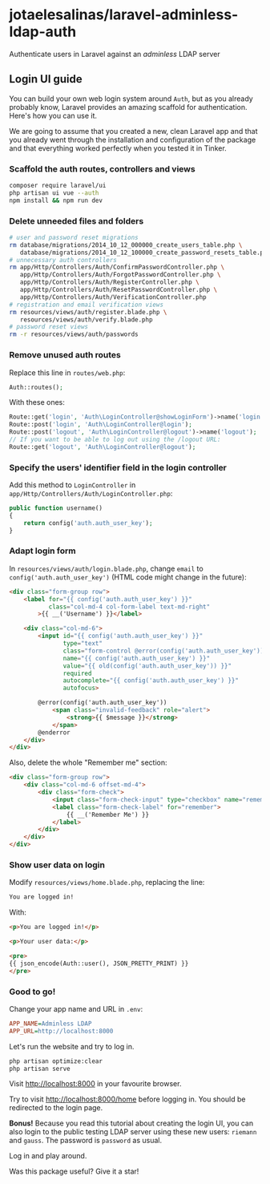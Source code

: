# jotaelesalinas/laravel-adminless-ldap-auth

Authenticate users in Laravel against an _adminless_ LDAP server

## Login UI guide

You can build your own web login system around `Auth`, but as you already probably know,
Laravel provides an amazing scaffold for authentication. Here's how you can use it.

We are going to assume that you created a new, clean Laravel app and that you already went through the installation and configuration of the package and that everything worked perfectly when you tested it in Tinker.

### Scaffold the auth routes, controllers and views

```bash
composer require laravel/ui
php artisan ui vue --auth
npm install && npm run dev
```

### Delete unneeded files and folders

```bash
# user and password reset migrations
rm database/migrations/2014_10_12_000000_create_users_table.php \
   database/migrations/2014_10_12_100000_create_password_resets_table.php
# unnecessary auth controllers
rm app/Http/Controllers/Auth/ConfirmPasswordController.php \
   app/Http/Controllers/Auth/ForgotPasswordController.php \
   app/Http/Controllers/Auth/RegisterController.php \
   app/Http/Controllers/Auth/ResetPasswordController.php \
   app/Http/Controllers/Auth/VerificationController.php
# registration and email verification views
rm resources/views/auth/register.blade.php \
   resources/views/auth/verify.blade.php
# password reset views
rm -r resources/views/auth/passwords
```

### Remove unused auth routes

Replace this line in `routes/web.php`:

```php
Auth::routes();
```

With these ones:

```php
Route::get('login', 'Auth\LoginController@showLoginForm')->name('login');
Route::post('login', 'Auth\LoginController@login');
Route::post('logout', 'Auth\LoginController@logout')->name('logout');
// If you want to be able to log out using the /logout URL:
Route::get('logout', 'Auth\LoginController@logout');
```

### Specify the users' identifier field in the login controller

Add this method to `LoginController` in `app/Http/Controllers/Auth/LoginController.php`:

```php
public function username()
{
    return config('auth.auth_user_key');
}
```

### Adapt login form

In `resources/views/auth/login.blade.php`, change `email` to `config('auth.auth_user_key')` (HTML code might change in the future):

```html
<div class="form-group row">
    <label for="{{ config('auth.auth_user_key') }}"
           class="col-md-4 col-form-label text-md-right"
        >{{ __('Username') }}</label>

    <div class="col-md-6">
        <input id="{{ config('auth.auth_user_key') }}"
               type="text"
               class="form-control @error(config('auth.auth_user_key')) is-invalid @enderror"
               name="{{ config('auth.auth_user_key') }}"
               value="{{ old(config('auth.auth_user_key')) }}"
               required
               autocomplete="{{ config('auth.auth_user_key') }}"
               autofocus>

        @error(config('auth.auth_user_key'))
            <span class="invalid-feedback" role="alert">
                <strong>{{ $message }}</strong>
            </span>
        @enderror
    </div>
</div>
```

Also, delete the whole "Remember me" section:

```html
<div class="form-group row">
    <div class="col-md-6 offset-md-4">
        <div class="form-check">
            <input class="form-check-input" type="checkbox" name="remember" id="remember" {{ old('remember') ? 'checked' : '' }}>
            <label class="form-check-label" for="remember">
                {{ __('Remember Me') }}
            </label>
        </div>
    </div>
</div>
```

### Show user data on login

Modify `resources/views/home.blade.php`, replacing the line:

```html
You are logged in!
```

With:

```html
<p>You are logged in!</p>

<p>Your user data:</p>

<pre>
{{ json_encode(Auth::user(), JSON_PRETTY_PRINT) }}
</pre>
```

### Good to go!

Change your app name and URL in `.env`:

```ini
APP_NAME=Adminless LDAP
APP_URL=http://localhost:8000
```

Let's run the website and try to log in.

```bash
php artisan optimize:clear
php artisan serve
```

Visit <http://localhost:8000> in your favourite browser.

Try to visit <http://localhost:8000/home> before logging in. You should be redirected to the login page.

**Bonus!** Because you read this tutorial about creating the login UI, you can also login to the public testing LDAP server using these new users: `riemann` and `gauss`. The password is `password` as usual.

Log in and play around.

Was this package useful? Give it a star!
